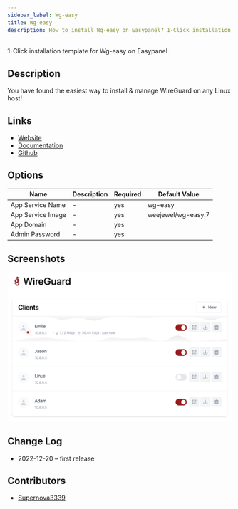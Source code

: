 ```yaml
---
sidebar_label: Wg-easy
title: Wg-easy
description: How to install Wg-easy on Easypanel? 1-Click installation template for Wg-easy on Easypanel
---
```


<!-- generated -->

1-Click installation template for Wg-easy on Easypanel

## Description

You have found the easiest way to install & manage WireGuard on any Linux host!

## Links

- [Website](https://github.com/WeeJeWel/wg-easy)
- [Documentation](https://github.com/WeeJeWel/wg-easy/wiki)
- [Github](https://github.com/WeeJeWel/wg-easy)

## Options

Name | Description | Required | Default Value
-|-|-|-
App Service Name | - | yes | wg-easy
App Service Image | - | yes | weejewel/wg-easy:7
App Domain | - | yes | 
Admin Password | - | yes | 

## Screenshots

![Wg-easy Screenshot](./assets/screenshot.png)

## Change Log

- 2022-12-20 – first release

## Contributors

- [Supernova3339](https://github.com/Supernova3339)
